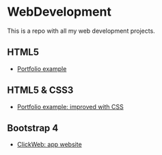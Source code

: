 # WebDevelopment

This is a repo with all my web development projects.

## HTML5

- [Portfolio example](https://raw.githubusercontent.com/Sampayob/WebDevelopment/master/HTML5/exampleCV_onlyHTML.html)

## HTML5 & CSS3

- [Portfolio example: improved with CSS](https://github.com/Sampayob/WebDevelopment/tree/master/CSS)

## Bootstrap 4

- [ClickWeb: app website](https://github.com/Sampayob/WebDevelopment/tree/master/Bootstrap)
